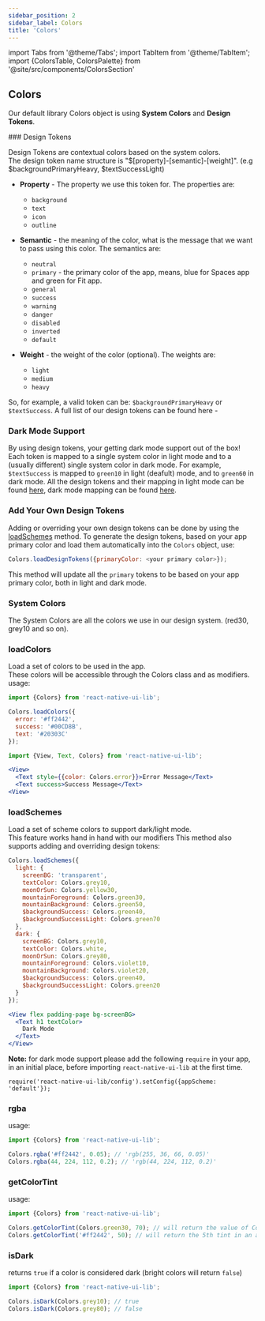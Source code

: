 ```yaml
---
sidebar_position: 2
sidebar_label: Colors
title: 'Colors'
---
```


import Tabs from '@theme/Tabs';
import TabItem from '@theme/TabItem';
import {ColorsTable, ColorsPalette} from '@site/src/components/ColorsSection'

## Colors

Our default library Colors object is using **System Colors** and **Design Tokens**.

<Tabs>
<TabItem value="design_tokens" label="Design Tokens" default>
### Design Tokens

Design Tokens are contextual colors based on the system colors.  
The design token name structure is "$[property]-[semantic]-[weight]". (e.g $backgroundPrimaryHeavy, $textSuccessLight)

<ColorsTable />

- **Property** - The property we use this token for. The properties are:

  - `background`
  - `text`
  - `icon`
  - `outline`

- **Semantic** - the meaning of the color, what is the message that we want to pass using this color. The semantics are:

  - `neutral`
  - `primary` - the primary color of the app, means, blue for Spaces app and green for Fit app.
  - `general`
  - `success`
  - `warning`
  - `danger`
  - `disabled`
  - `inverted`
  - `default`

- **Weight** - the weight of the color (optional). The weights are:
  - `light`
  - `medium`
  - `heavy`

So, for example, a valid token can be: `$backgroundPrimaryHeavy` or `$textSuccess`.
A full list of our design tokens can be found here -

### Dark Mode Support

By using design tokens, your getting dark mode support out of the box!
Each token is mapped to a single system color in light mode and to a (usually different) single system color in dark mode.
For example, `$textSuccess` is mapped to `green10` in light (deafult) mode, and to `green60` in dark mode.
All the design tokens and their mapping in light mode can be found [here](https://github.com/wix/react-native-ui-lib/blob/master/src/style/designTokens.ts), dark mode mapping can be found [here](https://github.com/wix/react-native-ui-lib/blob/master/src/style/designTokensDM.ts).

### Add Your Own Design Tokens

Adding or overriding your own design tokens can be done by using the [loadSchemes](https://wix.github.io/react-native-ui-lib/docs/foundation/colors#loadschemes) method.
To generate the design tokens, based on your app primary color and load them automatically into the `Colors` object, use:

```javascript
Colors.loadDesignTokens({primaryColor: <your primary color>});
```

This method will update all the `primary` tokens to be based on your app primary color, both in light and dark mode.
</TabItem>
<TabItem value="system_colors" label="System Colors">

### System Colors

The System Colors are all the colors we use in our design system. (red30, grey10 and so on).

<ColorsPalette />

</TabItem>
<TabItem value="accessibility" label="Accessibility">
</TabItem>

<TabItem value="dev" label="Dev">

### loadColors

Load a set of colors to be used in the app.  
These colors will be accessible through the Colors class and as modifiers.
usage:

```javascript
import {Colors} from 'react-native-ui-lib';

Colors.loadColors({
  error: '#ff2442',
  success: '#00CD8B',
  text: '#20303C'
});
```

```jsx
import {View, Text, Colors} from 'react-native-ui-lib';

<View>
  <Text style={{color: Colors.error}}>Error Message</Text>
  <Text success>Success Message</Text>
<View>
```

### loadSchemes

Load a set of scheme colors to support dark/light mode.  
This feature works hand in hand with our modifiers
This method also supports adding and overriding design tokens:

```js
Colors.loadSchemes({
  light: {
    screenBG: 'transparent',
    textColor: Colors.grey10,
    moonOrSun: Colors.yellow30,
    mountainForeground: Colors.green30,
    mountainBackground: Colors.green50,
    $backgroundSuccess: Colors.green40,
    $backgroundSuccessLight: Colors.green70
  },
  dark: {
    screenBG: Colors.grey10,
    textColor: Colors.white,
    moonOrSun: Colors.grey80,
    mountainForeground: Colors.violet10,
    mountainBackground: Colors.violet20,
    $backgroundSuccess: Colors.green40,
    $backgroundSuccessLight: Colors.green20
  }
});
```

```jsx
<View flex padding-page bg-screenBG>
  <Text h1 textColor>
    Dark Mode
  </Text>
</View>
```

**Note:** for dark mode support please add the following `require` in your app, in an initial place, before importing `react-native-ui-lib` at the first time.

```
require('react-native-ui-lib/config').setConfig({appScheme: 'default'});
```

### rgba

usage:

```js
import {Colors} from 'react-native-ui-lib';

Colors.rgba('#ff2442', 0.05); // 'rgb(255, 36, 66, 0.05)'
Colors.rgba(44, 224, 112, 0.2); // 'rgb(44, 224, 112, 0.2)'
```

### getColorTint

usage:

```js
import {Colors} from 'react-native-ui-lib';

Colors.getColorTint(Colors.green30, 70); // will return the value of Colors.green70
Colors.getColorTint('#ff2442', 50); // will return the 5th tint in an autogenerate 8-tints palette based on '#ff2442'
```

### isDark

returns `true` if a color is considered dark (bright colors will return `false`)

```js
import {Colors} from 'react-native-ui-lib';

Colors.isDark(Colors.grey10); // true
Colors.isDark(Colors.grey80); // false
```

</TabItem>
</Tabs>
